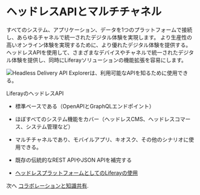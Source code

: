 # ヘッドレスAPIとマルチチャネル

すべてのシステム、アプリケーション、データを1つのプラットフォームで接続し、あらゆるチャネルで統一されたデジタル体験を実現します。 より生産性の高いオンライン体験を実現するために、より優れたデジタル体験を提供する。 ヘッドレスAPIを使用して、さまざまなデバイスやチャネルで統一されたデジタル体験を提供し、同時にLiferayソリューションの機能拡張を容易にします。

![Headless Delivery API Explorerは、利用可能なAPIを知るために使用できる。](./headless-apis-and-multichannel/images/01.png)

LiferayのヘッドレスAPI

* 標準ベースである（OpenAPIとGraphQLエンドポイント）
* ほぼすべてのシステム機能をカバー（ヘッドレスCMS、ヘッドレスコマース、システム管理など）
* マルチチャネルであり、モバイルアプリ、キオスク、その他のシナリオに使用できる。
* 既存の伝統的なREST APIやJSON APIを補完する

* [ヘッドレスプラットフォームとしてのLiferayの使用](https://learn.liferay.com/w/dxp/headless-delivery/using-liferay-as-a-headless-platform)

次へ [コラボレーションと知識共有](./collaboration-and-knowledge-sharing.md).
